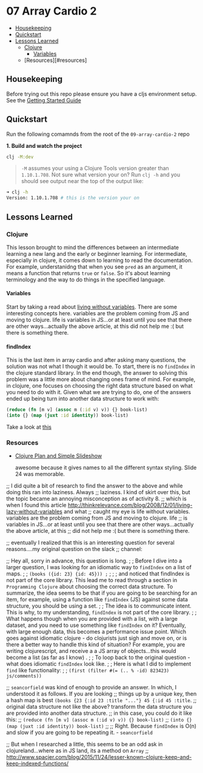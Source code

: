 # 07 Array Cardio 2

- [Housekeeping](#housekeepings)
- [Quickstart](#quickstart)
- [Lessons Learned](#lessons-learned)
  - [Clojure](#clojure)
    - [Variables](#variables)
  - [Resources][#resources]

## Housekeeping

Before trying out this repo please ensure you have a cljs environment setup. See the [Getting Started Guide](https://github.com/tkjone/clojurescript-30#getting-started)

## Quickstart

Run the following comamnds from the root of the `09-array-cardio-2` repo

**1. Build and watch the project**

```bash
clj -M:dev
```

> `-M` assumes your using a Clojure Tools version greater than `1.10.1.708`.  Not sure what version your on?  Run `clj -h` and you should see output near the top of the output like:

```bash
➜ clj -h
Version: 1.10.1.708 # this is the version your on
```


## Lessons Learned

### Clojure

This lesson brought to mind the differences between an intermediate learning a new lang and the early or beginner learning. For intermediate, especially in clojure, it comes down to learning to read the documentation. For example, understanidng that when you see `pred` as an argument, it means a function that returns `true` or `false`. So it's about learning terminology and the way to do things in the specified language.

#### Variables

Start by taking a read about [living without variables](http://thinkrelevance.com/blog/2008/12/01/living-lazy-without-variables). There are some interesting concepts here. variables are the problem coming from JS and moving to clojure. life is variables in JS...or at least until you see that there are other ways...actually the above article, at this
did not help me :( but there is something there.

#### findIndex

This is the last item in array cardio and after asking many questions, the solution was not what I though it would be. To start, there is no `findIndex` in the clojure standard library. In the end though, the answer to solving this problem was a little more about changing ones frame of mind. For example, in clojure, one focuses on choosing the right data structure based on what you need to do with it. Given what we are trying to do, one of the answers ended up being turn into another data structure to work with:

```clojure
(reduce (fn [m v] (assoc m (:id v) v)) {} book-list)
(into {} (map (juxt :id identity)) book-list)
```

Take a look at [this](http://www.spacjer.com/blog/2015/11/24/lesser-known-clojure-keep-and-keep-indexed-functions/)

### Resources

- [Clojure Plan and Simple Slideshow](https://www.slideshare.net/bmabey/clojure-plainandsimple)

  awesome because it gives names to all the different syntax styling. Slide 24 was memorable.

;; I did quite a bit of research to find the answer to the above and while doing this ran into laziness. Always
;; laziness. I kind of skirt over this, but the topic became an annoying misconception as of activity 8.
;; which is when I found this article http://thinkrelevance.com/blog/2008/12/01/living-lazy-without-variables and what
;; caught my eye is life without variables. variables are the problem coming from JS and moving to clojure. life
;; is variables in JS...or at least until you see that there are other ways...actually the above article, at this
;; did not help me :( but there is something there.

;; eventually I realized that this is an interesting question for several reasons....my original question on the slack
;; channel:

;; Hey all, sorry in advance, this question is long.
;
; Before I dive into a larger question, I was looking for an idiomatic way to `findIndex` on a list of maps.
;
; `(books ({id: 23} {id: 45})) ;`
;
;
; and noticed that findIndex is not part of the core library. This lead me to read through a section in `Programming Clojure` about choosing the correct data structure. To summarize, the idea seems to be that if you are going to be searching for an item, for example, using a function like `findIndex` (JS) against some data structure, you should be using a set.
;
; The idea is to communicate intent. This is why, to my understanding, `findIndex` is not part of the core library.
;
; What happens though when you are provided with a list, with a large dataset, and you need to use something like `findIndex` on it? Eventually, with large enough data, this becomes a performance issue point. Which goes against idiomatic clojure - do clojurists just sigh and move on, or is there a better way to handle this kind of situation? For example, you are writing clojurescript, and receive a a JS array of objects...this would become a list (as far as I know) .
;
; To loop back to the original question - what does idiomatic `findIndex` look like.
;
; Here is what I did to implement `find` like functionality:
;
; `(first (filter #(= (.. % -id) 823423) js/comments))`

;; `seancorfield` was kind of enough to provide an answer. In which, I understood it as follows. If you are looking
;; things up by a unique key, then a hash map is best `(books {23 {:id 23 :title "..."} 45 {:id 45 :title`.
;; original data structure not like the above? transform the data structure you are provided into another data structure.
;; in this case, you could do it like this:
;; `(reduce (fn [m v] (assoc m (:id v) v)) {} book-list)`
;; `(into {} (map (juxt :id identity)) book-list)`
;;
;; Right. Because `findIndex` is O(n) and slow if you are going to be repeating it. - `seancorfield`

;; But when I researched a little, this seems to be an odd ask in clojureland...where as in JS land, its a method on `Array`
;; http://www.spacjer.com/blog/2015/11/24/lesser-known-clojure-keep-and-keep-indexed-functions/
